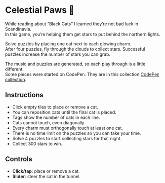 # Celestial Paws 🐾

While reading about “Black Cats” I learned they’re not bad luck in Scandinavia.  
In this game, you’re helping them get stars to put behind the northern lights.

Solve puzzles by placing one cat next to each glowing charm.  
After four puzzles, fly through the clouds to collect stars.
Successful puzzles increase the number of stars you can grab.  

The music and puzzles are generated, so each play through is a little different.  
Some pieces were started on CodePen. They are in this collection [CodePen collection](https://codepen.io/collection/yyJMMr).

## Instructions
- Click empty tiles to place or remove a cat.
- You can reposition cats until the final cat is placed.
- Tags show the number of cats in each line.  
- Cats cannot touch, even diagonally.  
- Every charm must orthogonally touch at least one cat.
- There is no time limit on the puzzles so you can take your time.
- Solve 4 puzzles to start collecting stars for that night.  
- Collect 300 stars to win.  

## Controls
- **Click/tap**: place or remove a cat.  
- **Slider**: steer the cat in the tunnel.  
